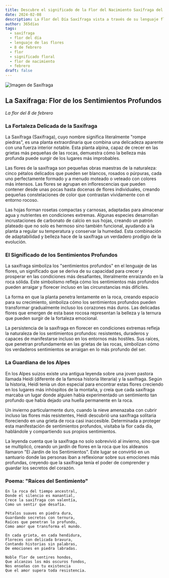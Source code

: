 ```yaml
---
title: Descubre el significado de la Flor del Nacimiento Saxífraga del 8 de febrero
date: 2024-02-08
description: La Flor del Día Saxífraga vista a través de su lenguaje floral e historias
author: 365días
tags:
  - saxífraga
  - flor del día
  - lenguaje de las flores
  - 8 de febrero
  - flor
  - significado floral
  - flor de nacimiento
  - febrero
draft: false
---
```


![Imagen de Saxífraga](https://cdn.pixabay.com/photo/2016/12/13/22/11/badan-1905221_1280.jpg#center)


## La Saxífraga: Flor de los Sentimientos Profundos
*La flor del 8 de febrero*

### La Fortaleza Delicada de la Saxífraga

La Saxífraga (Saxifraga), cuyo nombre significa literalmente "rompe piedras", es una planta extraordinaria que combina una delicadeza aparente con una fuerza interior notable. Esta planta alpina, capaz de crecer en las grietas más pequeñas de las rocas, demuestra cómo la belleza más profunda puede surgir de los lugares más improbables.

Las flores de la saxífraga son pequeñas obras maestras de la naturaleza: cinco pétalos delicados que pueden ser blancos, rosados o púrpuras, cada uno perfectamente formado y a menudo moteado o veteado con colores más intensos. Las flores se agrupan en inflorescencias que pueden contener desde unas pocas hasta docenas de flores individuales, creando pequeñas constelaciones de color que contrastan vívidamente con el entorno rocoso.

Las hojas forman rosetas compactas y carnosas, adaptadas para almacenar agua y nutrientes en condiciones extremas. Algunas especies desarrollan incrustaciones de carbonato de calcio en sus hojas, creando un patrón plateado que no solo es hermoso sino también funcional, ayudando a la planta a regular su temperatura y conservar la humedad. Esta combinación de adaptabilidad y belleza hace de la saxífraga un verdadero prodigio de la evolución.

### El Significado de los Sentimientos Profundos

La saxífraga simboliza los "sentimientos profundos" en el lenguaje de las flores, un significado que se deriva de su capacidad para crecer y prosperar en las condiciones más desafiantes, literalmente enraizando en la roca sólida. Este simbolismo refleja cómo los sentimientos más profundos pueden arraigar y florecer incluso en las circunstancias más difíciles.

La forma en que la planta penetra lentamente en la roca, creando espacio para su crecimiento, simboliza cómo los sentimientos profundos pueden transformar gradualmente incluso los corazones más duros. Las delicadas flores que emergen de esta base rocosa representan la belleza y la ternura que pueden surgir de la fortaleza emocional.

La persistencia de la saxífraga en florecer en condiciones extremas refleja la naturaleza de los sentimientos profundos: resistentes, duraderos y capaces de manifestarse incluso en los entornos más hostiles. Sus raíces, que penetran profundamente en las grietas de las rocas, simbolizan cómo los verdaderos sentimientos se arraigan en lo más profundo del ser.

### La Guardiana de los Alpes

En los Alpes suizos existe una antigua leyenda sobre una joven pastora llamada Heidi (diferente de la famosa historia literaria) y la saxífraga. Según la historia, Heidi tenía un don especial para encontrar estas flores creciendo en los lugares más inhóspitos de la montaña, y creía que cada saxífraga marcaba un lugar donde alguien había experimentado un sentimiento tan profundo que había dejado una huella permanente en la roca.

Un invierno particularmente duro, cuando la nieve amenazaba con cubrir incluso las flores más resistentes, Heidi descubrió una saxífraga solitaria floreciendo en una grieta de roca casi inaccesible. Determinada a proteger esta manifestación de sentimientos profundos, visitaba la flor cada día, hablándole y compartiendo sus propios sentimientos.

La leyenda cuenta que la saxífraga no solo sobrevivió al invierno, sino que se multiplicó, creando un jardín de flores en la roca que los aldeanos llamaron "El Jardín de los Sentimientos". Este lugar se convirtió en un santuario donde las personas iban a reflexionar sobre sus emociones más profundas, creyendo que la saxífraga tenía el poder de comprender y guardar los secretos del corazón.

### Poema: "Raíces del Sentimiento"

```
En la roca del tiempo ancestral,
Donde el silencio es manantial,
Crece la saxífraga con valentía,
Como un sentir que desafía.

Pétalos suaves en piedra dura,
Guardando secretos con ternura,
Raíces que penetran lo profundo,
Como amor que transforma el mundo.

En cada grieta, en cada hendidura,
Floreces con delicada bravura,
Contando historias sin palabras,
De emociones en piedra labradas.

Noble flor de sentires hondos,
Que alcanzas los más oscuros fondos,
Nos enseñas con tu existencia
Que el amor supera toda resistencia.
```